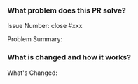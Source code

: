 <!--
下面的内容可以使用中文或者英文填写。
-->

<!--
You can fill the following things by using English or Chinese.
-->

<!--
注意：请不要提交包含 Java 代码或其模版代码的 pr，我们永远不会考虑支持Java。
-->

<!--
Warning: Never open an pr which contains Java code or template of Java code, we'll never consider support Java.
-->


### What problem does this PR solve?

Issue Number: close #xxx <!-- REMOVE this line if no issue to close -->

Problem Summary:

### What is changed and how it works?

What's Changed: